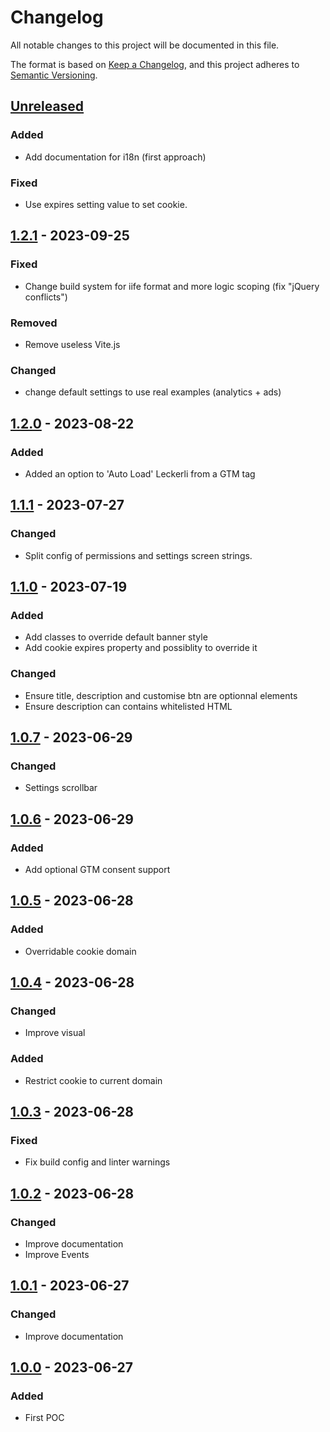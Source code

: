 # Changelog
All notable changes to this project will be documented in this file.

The format is based on [Keep a Changelog](https://keepachangelog.com/en/1.0.0/),
and this project adheres to [Semantic Versioning](https://semver.org/spec/v2.0.0.html).

## [Unreleased]
### Added
- Add documentation for i18n (first approach)

### Fixed
 - Use expires setting value to set cookie.

## [1.2.1] - 2023-09-25
### Fixed
- Change build system for iife format and more logic scoping (fix "jQuery conflicts")

### Removed
- Remove useless Vite.js

### Changed
- change default settings to use real examples (analytics + ads)

## [1.2.0] - 2023-08-22
### Added
- Added an option to 'Auto Load' Leckerli from a GTM tag

## [1.1.1] - 2023-07-27
### Changed
- Split config of permissions and settings screen strings.

## [1.1.0] - 2023-07-19
### Added
- Add classes to override default banner style
- Add cookie expires property and possiblity to override it

### Changed
- Ensure title, description and customise btn are optionnal elements
- Ensure description can contains whitelisted HTML

## [1.0.7] - 2023-06-29
### Changed
- Settings scrollbar

## [1.0.6] - 2023-06-29
### Added
- Add optional GTM consent support

## [1.0.5] - 2023-06-28
### Added
- Overridable cookie domain

## [1.0.4] - 2023-06-28
### Changed
- Improve visual

### Added
- Restrict cookie to current domain

## [1.0.3] - 2023-06-28
### Fixed
- Fix build config and linter warnings

## [1.0.2] - 2023-06-28
### Changed
- Improve documentation
- Improve Events

## [1.0.1] - 2023-06-27
### Changed
- Improve documentation

## [1.0.0] - 2023-06-27
### Added
- First POC

[Unreleased]: https://github.com/antistatique/leckerli/compare/v1.2.1...HEAD
[1.2.1]: https://github.com/antistatique/leckerli/compare/v1.2.0...v1.2.1
[1.2.0]: https://github.com/antistatique/leckerli/compare/v1.1.1...v1.2.0
[1.1.1]: https://github.com/antistatique/leckerli/compare/v1.1.0...v1.1.1
[1.1.0]: https://github.com/antistatique/leckerli/compare/v1.0.7...v1.1.0
[1.0.7]: https://github.com/antistatique/leckerli/compare/v1.0.6...v1.0.7
[1.0.6]: https://github.com/antistatique/leckerli/compare/v1.0.5...v1.0.6
[1.0.5]: https://github.com/antistatique/leckerli/compare/v1.0.4...v1.0.5
[1.0.4]: https://github.com/antistatique/leckerli/compare/v1.0.3...v1.0.4
[1.0.3]: https://github.com/antistatique/leckerli/compare/v1.0.2...v1.0.3
[1.0.2]: https://github.com/antistatique/leckerli/compare/v1.0.1...v1.0.2
[1.0.1]: https://github.com/antistatique/leckerli/compare/v1.0.0...v1.0.1
[1.0.0]: https://github.com/antistatique/leckerli/releases/tag/v1.0.0
